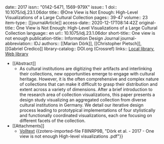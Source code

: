 date:: 2017
issn:: "0142-5471, 1569-979X"
issue:: 1
doi:: 10.1075/idj.23.1.06dor
title:: @One View is Not Enough: High-Level Visualizations of a Large Cultural Collection
pages:: 39-47
volume:: 23
item-type:: [[journalArticle]]
access-date:: 2020-12-17T08:14:42Z
original-title:: One View is Not Enough: High-Level Visualizations of a Large Cultural Collection
language:: en
url:: 10.1075/idj.23.1.06dor
short-title:: One view is not enough
publication-title:: Information Design Journal
journal-abbreviation:: IDJ
authors:: [[Marian Dörk]], [[Christopher Pietsch]], [[Gabriel Credico]]
library-catalog:: DOI.org (Crossref)
links:: [Local library](zotero://select/groups/2386895/items/ZNJQ8KRY), [Web library](https://www.zotero.org/groups/2386895/items/ZNJQ8KRY)

- [[Abstract]]
	- As cultural institutions are digitizing their artifacts and interlinking their collections, new opportunities emerge to engage with cultural heritage. However, it is the often comprehensive and complex nature of collections that can make it difficult to grasp their distribution and extent across a variety of dimensions. After a brief introduction to the research area of collection visualizations, this paper presents a design study visualizing an aggregated collection from diverse cultural institutions in Germany. We detail our iterative design process leading to prototypical implementations of four stylistically and functionally coordinated visualizations, each one focusing on different facets of the collection.
- [[Attachments]]
	- [Volltext](https://www.jbe-platform.com/deliver/fulltext/idj.23.1.06dor.pdf?itemId=%2Fcontent%2Fjournals%2F10.1075%2Fidj.23.1.06dor&mimeType=pdf&containerItemId=content/journals/1569979x) {{zotero-imported-file F8INRP9B, "Dörk et al. - 2017 - One view is not enough High-level visualizations .pdf"}}